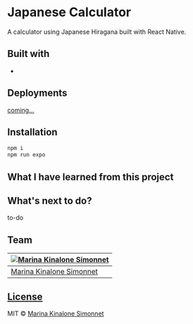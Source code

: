 # Japanese Calculator
A calculator using Japanese Hiragana built with React Native. 

## Built with 

- 
  
## Deployments
[coming...](https://)

## Installation

```bash
npm i
npm run expo 

```

## What I have learned from this project

## What's next to do?
to-do

## Team

[![Marina Kinalone Simonnet](https://avatars.githubusercontent.com/u/63544936?v=3&s=144)](https://github.com/marinakinalone) |
---|
[Marina Kinalone Simonnet](https://github.com/marinakinalone) |

## [License](https://github.com/marinakinalone/********/blob/main/LICENSE.txt)

MIT © [Marina Kinalone Simonnet](https://github.com/marinakinalone)
